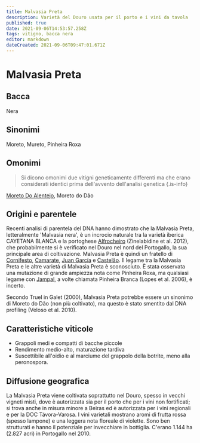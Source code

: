 ```yaml
---
title: Malvasia Preta
description: Varietà del Douro usata per il porto e i vini da tavola
published: true
date: 2021-09-06T14:53:57.258Z
tags: vitigno, bacca nera
editor: markdown
dateCreated: 2021-09-06T09:47:01.671Z
---
```


# Malvasia Preta

## Bacca
Nera
## Sinonimi
Moreto, Mureto, Pinheira Roxa

## Omonimi
> Si dicono omonimi due vitigni geneticamente differenti ma che erano considerati identici prima dell'avvento dell'analisi genetica
{.is-info}

[Moreto Do Alentejo](/vitigni/bacca-nera/moreto-do-alentejo), Moreto do Dão 

## Origini e parentele
Recenti analisi di parentela del DNA hanno dimostrato che la Malvasia Preta, letteralmente 'Malvasia nera', è un incrocio naturale tra la varietà iberica CAYETANA BLANCA e la portoghese [Alfrocheiro](/vitigni/bacca-nera/alfrocheiro) (Zinelabidine et al. 2012), che probabilmente si è verificato nel Douro nel nord del Portogallo, la sua principale area di coltivazione. Malvasia Preta è quindi un fratello di [Cornifesto](/vitigni/bacca-nera/cornifesto), [Camarate](/vitigni/bacca-nera/camarate), [Juan García](/vitigni/bacca-nera/juan-garcia) e [Castelão](/vitigni/bacca-nera/castelao). Il legame tra la Malvasia Preta e le altre varietà di Malvasia Preta è sconosciuto. È stata osservata una mutazione di grande ampiezza nota come Pinheira Roxa, ma qualsiasi legame con [Jampal](/vitigni/bacca-nera/jampal), a volte chiamata Pinheira Branca (Lopes et al. 2006), è incerto.

Secondo Truel in Galet (2000), Malvasia Preta potrebbe essere un sinonimo di Moreto do Dão (non più coltivato), ma questo è stato smentito dal DNA profiling (Veloso et al. 2010).

## Caratteristiche viticole
- Grappoli medi e compatti di bacche piccole 
- Rendimento medio-alto, maturazione tardiva 
- Suscettibile all'oidio e al marciume del grappolo della botrite, meno alla peronospora.

## Diffusione geografica
La Malvasia Preta viene coltivata soprattutto nel Douro, spesso in vecchi vigneti misti, dove è autorizzata sia per il porto che per i vini non fortificati; si trova anche in misura minore a Beiras ed è autorizzata per i vini regionali e per la DOC Távora-Varosa. I vini varietali mostrano aromi di frutta rossa (spesso lampone) e una leggera nota floreale di violette. Sono ben strutturati e hanno il potenziale per invecchiare in bottiglia. C'erano 1.144 ha (2.827 acri) in Portogallo nel 2010.

